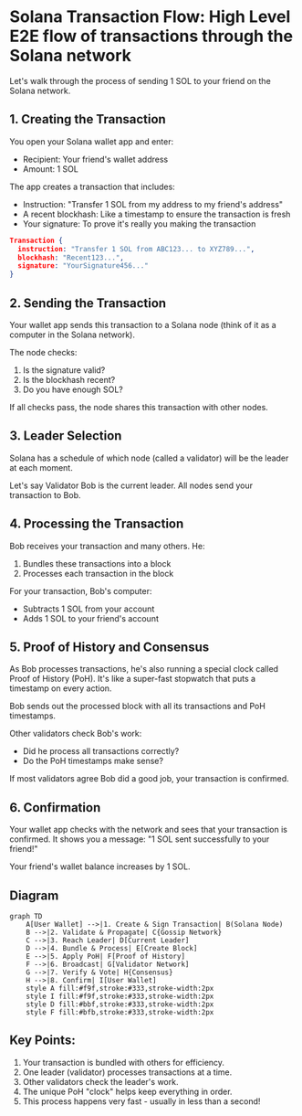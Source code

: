 # Solana Transaction Flow: High Level E2E flow of transactions through the Solana network

Let's walk through the process of sending 1 SOL to your friend on the Solana network.

## 1. Creating the Transaction

You open your Solana wallet app and enter:
* Recipient: Your friend's wallet address
* Amount: 1 SOL

The app creates a transaction that includes:
* Instruction: "Transfer 1 SOL from my address to my friend's address"
* A recent blockhash: Like a timestamp to ensure the transaction is fresh
* Your signature: To prove it's really you making the transaction

```json
Transaction {
  instruction: "Transfer 1 SOL from ABC123... to XYZ789...",
  blockhash: "Recent123...",
  signature: "YourSignature456..."
}
```

## 2. Sending the Transaction

Your wallet app sends this transaction to a Solana node (think of it as a computer in the Solana network).

The node checks:
1. Is the signature valid?
2. Is the blockhash recent?
3. Do you have enough SOL?

If all checks pass, the node shares this transaction with other nodes.

## 3. Leader Selection

Solana has a schedule of which node (called a validator) will be the leader at each moment.

Let's say Validator Bob is the current leader. All nodes send your transaction to Bob.

## 4. Processing the Transaction

Bob receives your transaction and many others. He:
1. Bundles these transactions into a block
2. Processes each transaction in the block

For your transaction, Bob's computer:
* Subtracts 1 SOL from your account
* Adds 1 SOL to your friend's account

## 5. Proof of History and Consensus

As Bob processes transactions, he's also running a special clock called Proof of History (PoH).
It's like a super-fast stopwatch that puts a timestamp on every action.

Bob sends out the processed block with all its transactions and PoH timestamps.

Other validators check Bob's work:
* Did he process all transactions correctly?
* Do the PoH timestamps make sense?

If most validators agree Bob did a good job, your transaction is confirmed.

## 6. Confirmation

Your wallet app checks with the network and sees that your transaction is confirmed.
It shows you a message: "1 SOL sent successfully to your friend!"

Your friend's wallet balance increases by 1 SOL.

## Diagram

```mermaid
graph TD
    A[User Wallet] -->|1. Create & Sign Transaction| B(Solana Node)
    B -->|2. Validate & Propagate| C{Gossip Network}
    C -->|3. Reach Leader| D[Current Leader]
    D -->|4. Bundle & Process| E[Create Block]
    E -->|5. Apply PoH| F[Proof of History]
    F -->|6. Broadcast| G[Validator Network]
    G -->|7. Verify & Vote| H{Consensus}
    H -->|8. Confirm| I[User Wallet]
    style A fill:#f9f,stroke:#333,stroke-width:2px
    style I fill:#f9f,stroke:#333,stroke-width:2px
    style D fill:#bbf,stroke:#333,stroke-width:2px
    style F fill:#bfb,stroke:#333,stroke-width:2px
```

## Key Points:

1. Your transaction is bundled with others for efficiency.
2. One leader (validator) processes transactions at a time.
3. Other validators check the leader's work.
4. The unique PoH "clock" helps keep everything in order.
5. This process happens very fast - usually in less than a second!

